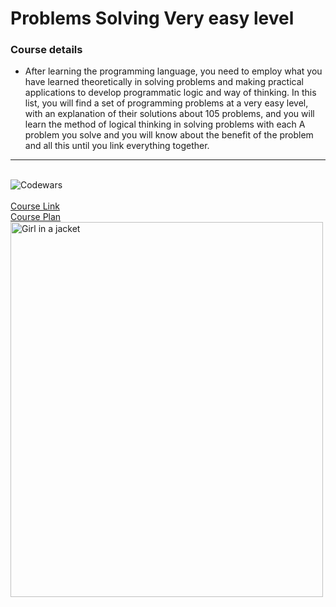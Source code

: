 # Problems Solving Very easy level
### Course details

-  After learning the programming language, you need to employ what you have learned theoretically in solving problems and making practical applications to develop programmatic logic and way of thinking. In this list, you will find a set of programming problems at a very easy level, with an explanation of their solutions about 105 problems, and you will learn the method of logical thinking in solving problems with each A problem you solve and you will know about the benefit of the problem and all this until you link everything together.
-------------------------------
<br>![Codewars](https://github.r2v.ch/codewars?user=islam-abdel-halem&top_languages=true)
<br><br>[Course Link](https://www.youtube.com/watch?v=YwiXDtIJ9Vo&list=PLDoPjvoNmBAyX4CCOP--TR36SfD5g7gru)
<br>[Course Plan](https://elzero.org/problems-solving-level-one/)
<img src="https://github.com/islam-abdel-halem/fundamentals-of-programming-with-c--/assets/102685868/4bf94355-ee04-429b-b01d-27972be840fe" alt="Girl in a jacket" width="500" height="600">



